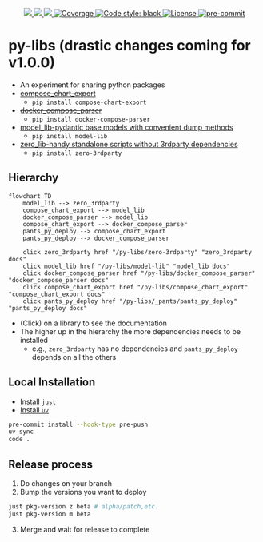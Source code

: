 <p align="center">
    <a href="https://github.com/EspenAlbert/py-libs/actions/workflows/ci.yaml" target="_blank">
        <img src="https://github.com/EspenAlbert/py-libs/actions/workflows/ci.yaml/badge.svg">
    </a>
    <a href="https://pypi.org/project/model-lib/" target="_blank">
        <img src="https://img.shields.io/pypi/v/model-lib.svg">
    </a>
    <a href="https://pypi.org/project/model-lib/" target="_blank">
        <img src="https://img.shields.io/pypi/pyversions/model-lib.svg">
    </a>
    <a href="https://codecov.io/gh/EspenAlbert/py-libs" target="_blank">
        <img src="https://img.shields.io/codecov/c/github/EspenAlbert/py-libs?color=%2334D058" alt="Coverage">
    </a>
    <a href="https://github.com/psf/black" target="_blank">
            <img src="https://img.shields.io/badge/code%20style-black-000000.svg" alt="Code style: black">
    </a>
    <a href="https://github.com/EspenAlbert/py-libs/blob/main/LICENSE" target="_blank">
            <img src="https://img.shields.io/badge/License-MIT-yellow.svg" alt="License">
    </a>
    <a href="https://github.com/pre-commit/pre-commit"><img src="https://img.shields.io/badge/pre--commit-enabled-brightgreen?logo=pre-commit" alt="pre-commit" style="max-width:100%;"></a>

</p>

# py-libs (drastic changes coming for v1.0.0)

- An experiment for sharing python packages
- ~~[compose_chart_export](./compose_chart_export/readme.md)~~
	- `pip install compose-chart-export`
- ~~[docker_compose_parser](./docker_compose_parser/readme.md)~~
	- `pip install docker-compose-parser`
- [model_lib-pydantic base models with convenient dump methods](./model-lib/readme.md)
	- `pip install model-lib`
- [zero_lib-handy standalone scripts without 3rdparty dependencies](./zero-3rdparty/readme.md)
	- `pip install zero-3rdparty`

## Hierarchy

```mermaid
flowchart TD
    model_lib --> zero_3rdparty
    compose_chart_export --> model_lib
    docker_compose_parser --> model_lib
    compose_chart_export --> docker_compose_parser
    pants_py_deploy --> compose_chart_export
    pants_py_deploy --> docker_compose_parser

    click zero_3rdparty href "/py-libs/zero-3rdparty" "zero_3rdparty docs"
    click model_lib href "/py-libs/model-lib" "model_lib docs"
    click docker_compose_parser href "/py-libs/docker_compose_parser" "docker_compose_parser docs"
    click compose_chart_export href "/py-libs/compose_chart_export" "compose_chart_export docs"
    click pants_py_deploy href "/py-libs/_pants/pants_py_deploy" "pants_py_deploy docs"
```

- (Click) on a library to see the documentation
- The higher up in the hierarchy the more dependencies needs to be installed
	- e.g., `zero_3rdparty` has no dependencies and `pants_py_deploy` depends on all the others

## Local Installation

- [Install `just`](https://just.systems/man/en/introduction.html)
- [Install `uv`](https://docs.astral.sh/uv/getting-started/installation/)

```sh
pre-commit install --hook-type pre-push
uv sync
code .
```

## Release process
1. Do changes on your branch
2. Bump the versions you want to deploy
```sh
just pkg-version z beta # alpha/patch,etc.
just pkg-version m beta
```
3. Merge and wait for release to complete

